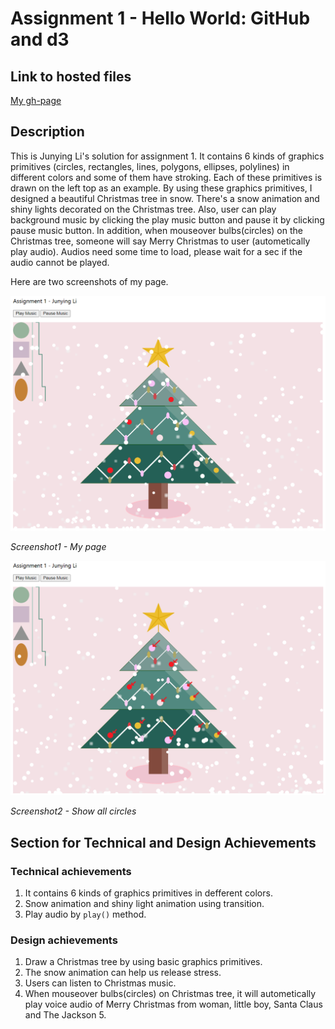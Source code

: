 # Assignment 1 - Hello World: GitHub and d3

## Link to hosted files
[My gh-page](http://Junying-Li.github.io/01-ghd3/index.html)

## Description
This is Junying Li's solution for assignment 1. It contains 6 kinds of graphics primitives (circles, rectangles, lines, polygons, ellipses, polylines) in different colors and some of them have stroking. Each of these primitives is drawn on the left top as an example. By using these graphics primitives, I designed a beautiful Christmas tree in snow. There's a snow animation and shiny lights decorated on the Christmas tree. Also, user can play background music by clicking the play music button and pause it by clicking pause music button. In addition, when mouseover bulbs(circles) on the Christmas tree, someone will say Merry Christmas to user (autometically play audio). Audios need some time to load, please wait for a sec if the audio cannot be played.

Here are two screenshots of my page.

<img src="https://github.com/Junying-Li/01-ghd3/blob/main/screenshot1.PNG?raw=true" width="700">

  *Screenshot1 - My page*
  
<img src="https://github.com/Junying-Li/01-ghd3/blob/main/screenshot2.png?raw=true" width="700">

  *Screenshot2 - Show all circles*

## Section for Technical and Design Achievements
### Technical achievements
1. It contains 6 kinds of graphics primitives in defferent colors.
2. Snow animation and shiny light animation using transition.
3. Play audio by `play()` method.
### Design achievements
1. Draw a Christmas tree by using basic graphics primitives.
2. The snow animation can help us release stress.
3. Users can listen to Christmas music.
4. When mouseover bulbs(circles) on Christmas tree, it will autometically play voice audio of Merry Christmas from woman, little boy, Santa Claus and The Jackson 5.
